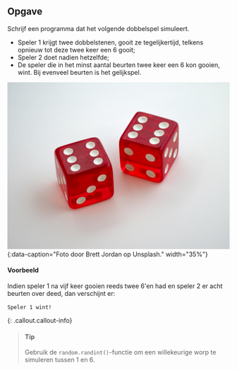 ## Opgave

Schrijf een programma dat het volgende dobbelspel simuleert.

- Speler 1 krijgt twee dobbelstenen, gooit ze tegelijkertijd, telkens opnieuw tot deze twee keer een 6 gooit;
- Speler 2 doet nadien hetzelfde;
- De speler die in het minst aantal beurten twee keer een 6 kon gooien, wint. Bij evenveel beurten is het gelijkspel.

![Foto door Brett Jordan op Unsplash.](media/brett-jordan.jpg "Foto door Brett Jordan op Unsplash."){:data-caption="Foto door Brett Jordan op Unsplash." width="35%"}

#### Voorbeeld

Indien speler 1 na vijf keer gooien reeds twee 6'en had en speler 2 er acht beurten over deed, dan verschijnt er:

```
Speler 1 wint!
```

{: .callout.callout-info}
>#### Tip
> Gebruik de `random.randint()`-functie om een willekeurige worp te simuleren tussen 1 en 6.